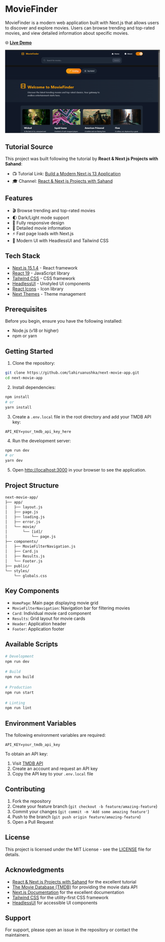 # MovieFinder

MovieFinder is a modern web application built with Next.js that allows users to discover and explore movies. Users can browse trending and top-rated movies, and view detailed information about specific movies.

🌐 **[Live Demo](https://moviefinder-demo.vercel.app/)**

![MovieFinder Screenshot](screenshots/home-page.png)

## Tutorial Source

This project was built following the tutorial by **React & Next js Projects with Sahand**:
- 📺 Tutorial Link: [Build a Modern Next.js 13 Application](https://youtu.be/69vpmZgDeN8?si=me37P0gqPSgz08OQ)
- 🎓 Channel: [React & Next js Projects with Sahand](https://www.youtube.com/@reactproject)

## Features

- 🎬 Browse trending and top-rated movies
- 🌓 Dark/Light mode support
- 📱 Fully responsive design
- 🎯 Detailed movie information
- ⚡ Fast page loads with Next.js
- 🎨 Modern UI with HeadlessUI and Tailwind CSS

## Tech Stack

- [Next.js 15.1.4](https://nextjs.org/) - React framework
- [React 19](https://react.dev/) - JavaScript library
- [Tailwind CSS](https://tailwindcss.com/) - CSS framework
- [HeadlessUI](https://headlessui.dev/) - Unstyled UI components
- [React Icons](https://react-icons.github.io/react-icons/) - Icon library
- [Next Themes](https://github.com/pacocoursey/next-themes) - Theme management

## Prerequisites

Before you begin, ensure you have the following installed:

- Node.js (v18 or higher)
- npm or yarn

## Getting Started

1. Clone the repository:

```bash
git clone https://github.com/lahiruanushka/next-movie-app.git
cd next-movie-app
```

2. Install dependencies:

```bash
npm install
# or
yarn install
```

3. Create a `.env.local` file in the root directory and add your TMDB API key:

```env
API_KEY=your_tmdb_api_key_here
```

4. Run the development server:

```bash
npm run dev
# or
yarn dev
```

5. Open [http://localhost:3000](http://localhost:3000) in your browser to see the application.

## Project Structure

```
next-movie-app/
├── app/
│   ├── layout.js
│   ├── page.js
│   ├── loading.js
│   ├── error.js
│   └── movie/
│       └── [id]/
│           └── page.js
├── components/
│   ├── MovieFilterNavigation.js
│   ├── Card.js
│   ├── Results.js
│   └── Footer.js
├── public/
└── styles/
    └── globals.css
```

## Key Components

- `HomePage`: Main page displaying movie grid
- `MovieFilterNavigation`: Navigation bar for filtering movies
- `Card`: Individual movie card component
- `Results`: Grid layout for movie cards
- `Header`: Application header
- `Footer`: Application footer

## Available Scripts

```bash
# Development
npm run dev

# Build
npm run build

# Production
npm run start

# Linting
npm run lint
```

## Environment Variables

The following environment variables are required:

```env
API_KEY=your_tmdb_api_key
```

To obtain an API key:

1. Visit [TMDB API](https://www.themoviedb.org/documentation/api)
2. Create an account and request an API key
3. Copy the API key to your `.env.local` file

## Contributing

1. Fork the repository
2. Create your feature branch (`git checkout -b feature/amazing-feature`)
3. Commit your changes (`git commit -m 'Add some amazing feature'`)
4. Push to the branch (`git push origin feature/amazing-feature`)
5. Open a Pull Request

## License

This project is licensed under the MIT License - see the [LICENSE](LICENSE) file for details.

## Acknowledgments

- [React & Next js Projects with Sahand](https://www.youtube.com/@reactproject) for the excellent tutorial
- [The Movie Database (TMDB)](https://www.themoviedb.org/) for providing the movie data API
- [Next.js Documentation](https://nextjs.org/docs) for the excellent documentation
- [Tailwind CSS](https://tailwindcss.com/) for the utility-first CSS framework
- [HeadlessUI](https://headlessui.dev/) for accessible UI components

## Support

For support, please open an issue in the repository or contact the maintainers.
